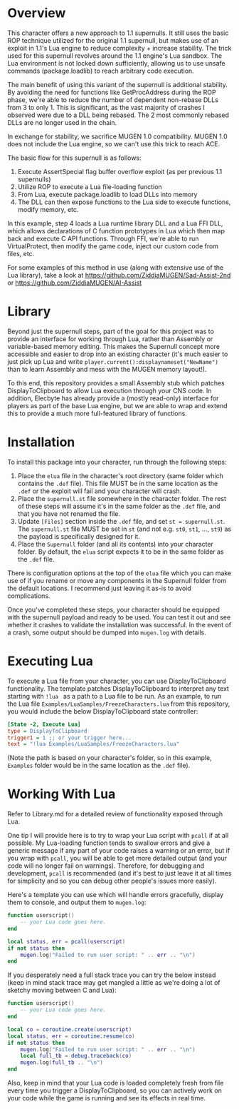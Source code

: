 # Overview

This character offers a new approach to 1.1 supernulls. It still uses the basic ROP technique utilized for the original 1.1 supernull, but makes use of an exploit in 1.1's Lua engine to reduce complexity + increase stability. The trick used for this supernull revolves around the 1.1 engine's Lua sandbox. The Lua environment is not locked down sufficiently, allowing us to use unsafe commands (package.loadlib) to reach arbitrary code execution.

The main benefit of using this variant of the supernull is additional stability. By avoiding the need for functions like GetProcAddress during the ROP phase, we're able to reduce the number of dependent non-rebase DLLs from 3 to only 1. This is significant, as the vast majority of crashes I observed were due to a DLL being rebased. The 2 most commonly rebased DLLs are no longer used in the chain.

In exchange for stability, we sacrifice MUGEN 1.0 compatibility. MUGEN 1.0 does not include the Lua engine, so we can't use this trick to reach ACE. 

The basic flow for this supernull is as follows:
1. Execute AssertSpecial flag buffer overflow exploit (as per previous 1.1 supernulls)
2. Utilize ROP to execute a Lua file-loading function
3. From Lua, execute package.loadlib to load DLLs into memory
4. The DLL can then expose functions to the Lua side to execute functions, modify memory, etc.

In this example, step 4 loads a Lua runtime library DLL and a Lua FFI DLL, which allows declarations of C function prototypes in Lua which then map back and execute C API functions. Through FFI, we're able to run VirtualProtect, then modify the game code, inject our custom code from files, etc.

For some examples of this method in use (along with extensive use of the Lua library), take a look at https://github.com/ZiddiaMUGEN/Sad-Assist-2nd or https://github.com/ZiddiaMUGEN/AI-Assist

# Library

Beyond just the supernull steps, part of the goal for this project was to provide an interface for working through Lua, rather than Assembly or variable-based memory editing. This makes the Supernull concept more accessible and easier to drop into an existing character (it's much easier to just pick up Lua and write `player.current():displaynameset("NewName")` than to learn Assembly and mess with the MUGEN memory layout!).

To this end, this repository provides a small Assembly stub which patches DisplayToClipboard to allow Lua execution through your CNS code. In addition, Elecbyte has already provide a (mostly read-only) interface for players as part of the base Lua engine, but we are able to wrap and extend this to provide a much more full-featured library of functions.

# Installation

To install this package into your character, run through the following steps:

1. Place the `elua` file in the character's root directory (same folder which contains the `.def` file). This file MUST be in the same location as the `.def` or the exploit will fail and your character will crash.
2. Place the `supernull.st` file somewhere in the character folder. The rest of these steps will assume it's in the same folder as the `.def` file, and that you have not renamed the file.
3. Update `[Files]` section inside the `.def` file, and set `st = supernull.st`. The `supernull.st` file MUST be set in `st` (and not e.g. `st0`, `st1`, ..., `st9`) as the payload is specifically designed for it.
4. Place the `Supernull` folder (and all its contents) into your character folder. By default, the `elua` script expects it to be in the same folder as the `.def` file.

There is configuration options at the top of the `elua` file which you can make use of if you rename or move any components in the Supernull folder from the default locations. I recommend just leaving it as-is to avoid complications.

Once you've completed these steps, your character should be equipped with the supernull payload and ready to be used. You can test it out and see whether it crashes to validate the installation was successful. In the event of a crash, some output should be dumped into `mugen.log` with details.

# Executing Lua

To execute a Lua file from your character, you can use DisplayToClipboard functionality. The template patches DisplayToClipboard to interpret any text starting with `!lua ` as a path to a Lua file to be run. As an example, to run the Lua file `Examples/LuaSamples/FreezeCharacters.lua` from this repository, you would include the below DisplayToClipboard state controller:

```ini
[State -2, Execute Lua]
type = DisplayToClipboard
trigger1 = 1 ;; or your trigger here...
text = "!lua Examples/LuaSamples/FreezeCharacters.lua"
```

(Note the path is based on your character's folder, so in this example, `Examples` folder would be in the same location as the `.def` file).

# Working With Lua

Refer to Library.md for a detailed review of functionality exposed through Lua.

One tip I will provide here is to try to wrap your Lua script with `pcall` if at all possible. My Lua-loading function tends to swallow errors and give a generic message if any part of your code raises a warning or an error, but if you wrap with `pcall`, you will be able to get more detailed output (and your code will no longer fail on warnings). Therefore, for debugging and development, `pcall` is recommended (and it's best to just leave it at all times for simplicity and so you can debug other people's issues more easily).

Here's a template you can use which will handle errors gracefully, display them to console, and output them to `mugen.log`:

```lua
function userscript()
	-- your Lua code goes here.
end

local status, err = pcall(userscript)
if not status then
	mugen.log("Failed to run user script: " .. err .. "\n")
end
```

If you desperately need a full stack trace you can try the below instead (keep in mind stack trace may get mangled a little as we're doing a lot of sketchy moving between C and Lua):

```lua
function userscript()
	-- your Lua code goes here.
end

local co = coroutine.create(userscript)
local status, err = coroutine.resume(co)
if not status then
	mugen.log("Failed to run user script: " .. err .. "\n")
	local full_tb = debug.traceback(co)
	mugen.log(full_tb .. "\n")
end
```

Also, keep in mind that your Lua code is loaded completely fresh from file every time you trigger a DisplayToClipboard, so you can actively work on your code while the game is running and see its effects in real time.
